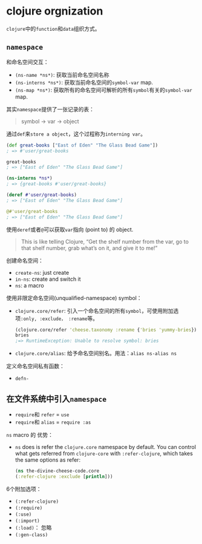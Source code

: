 # clojure orgnization

`clojure`中的`function`和`data`组织方式。

## `namespace`

和命名空间交互：

- `(ns-name *ns*)`: 获取当前命名空间名称
- `(ns-interns *ns*)`: 获取当前命名空间的`symbol-var` map.
- `(ns-map *ns*)`: 获取所有的命名空间可解析的所有`symbol`有关的`symbol-var` map.

其实`namespace`提供了一张记录的表：
> symbol -> var -> object

通过`def`来`store a object`，这个过程称为`interning var`。

```clj
(def great-books ["East of Eden" "The Glass Bead Game"])
; => #'user/great-books

great-books
; => ["East of Eden" "The Glass Bead Game"]

(ns-interns *ns*)
; => {great-books #'user/great-books}

(deref #'user/great-books)
; => ["East of Eden" "The Glass Bead Game"]

@#'user/great-books
; => ["East of Eden" "The Glass Bead Game"]
```

使用`deref`或者`@`可以获取`var`指向 (point to) 的 object.

> This is like telling Clojure, “Get the shelf number from the var, go to that shelf number, grab what’s on it, and give it to me!”

创建命名空间：

- `create-ns`: just create
- `in-ns`: create and switch it
- `ns`: a macro

使用非限定命名空间(unqualified-namespace) symbol：

- `clojure.core/refer`: 引入一个命名空间的所有`symbol`，可使用附加选项`:only, :exclude， :rename`等。
  ```clj
  (clojure.core/refer 'cheese.taxonomy :rename {'bries 'yummy-bries})
  bries
  ;=> RuntimeException: Unable to resolve symbol: bries
  ```
- `clojure.core/alias`: 给予命名空间别名。用法：`alias ns-alias ns`

定义命名空间私有函数：

- `defn-`

## 在文件系统中引入`namespace`

- `require`和 `refer` = `use`
- `require`和 `alias` = `require :as`

`ns` macro 的 优势：

- `ns` does is refer the `clojure.core` namespace by default. You can control what gets referred from `clojure-core` with `:refer-clojure`, which takes the same options as refer:
  ```clj
  (ns the-divine-cheese-code.core
  (:refer-clojure :exclude [println]))
  ```

6个附加选项：

- `(:refer-clojure)`
- `(:require)`
- `(:use)`
- `(:import)`
- `(:load)`： 忽略
- `(:gen-class)`
